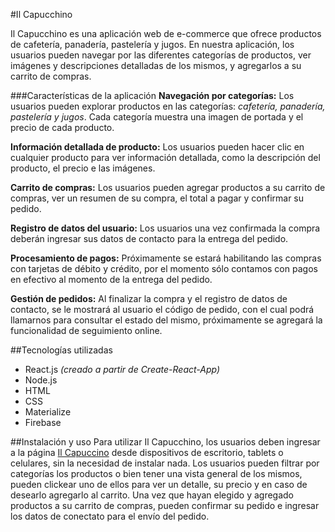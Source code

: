 #Il Capucchino

Il Capucchino es una aplicación web de e-commerce que ofrece productos de cafetería, panadería, pastelería y jugos. En nuestra aplicación, los usuarios pueden navegar por las diferentes categorías de productos, ver imágenes y descripciones detalladas de los mismos, y agregarlos a su carrito de compras.

###Características de la aplicación
**Navegación por categorías:** Los usuarios pueden explorar productos en las categorías: *cafetería, panadería, pastelería y jugos*. Cada categoría muestra una imagen de portada y el precio de cada producto.

**Información detallada de producto:** Los usuarios pueden hacer clic en cualquier producto para ver información detallada, como la descripción del producto, el precio e las imágenes.

**Carrito de compras:** Los usuarios pueden agregar productos a su carrito de compras, ver un resumen de su compra, el total a pagar y confirmar su pedido.

**Registro de datos del usuario:** Los usuarios una vez confirmada la compra deberán ingresar sus datos de contacto para la entrega del pedido.

**Procesamiento de pagos:** Próximamente se estará habilitando las compras con tarjetas de débito y crédito, por el momento sólo contamos con pagos en efectivo al momento de la entrega del pedido.

**Gestión de pedidos:** Al finalizar la compra y el registro de datos de contacto, se le mostrará al usuario el código de pedido, con el cual podrá llamarnos para consultar el estado del mismo, próximamente se agregará la funcionalidad de seguimiento online.

##Tecnologías utilizadas
- React.js *(creado a partir de Create-React-App)*
- Node.js
- HTML
- CSS
- Materialize
- Firebase

##Instalación y uso
Para utilizar Il Capucchino, los usuarios deben ingresar a la página [Il Capuccino](il_capucchino.com) desde dispositivos de escritorio, tablets o celulares, sin la necesidad de instalar nada.
Los usuarios pueden filtrar por categorías los productos o bien tener una vista general de los mismos, pueden clickear uno de ellos para ver un detalle, su precio y en caso de desearlo agregarlo al carrito. Una vez que hayan elegido y agregado productos a su carrito de compras, pueden confirmar su pedido e ingresar los datos de conectato para el envío del pedido. 